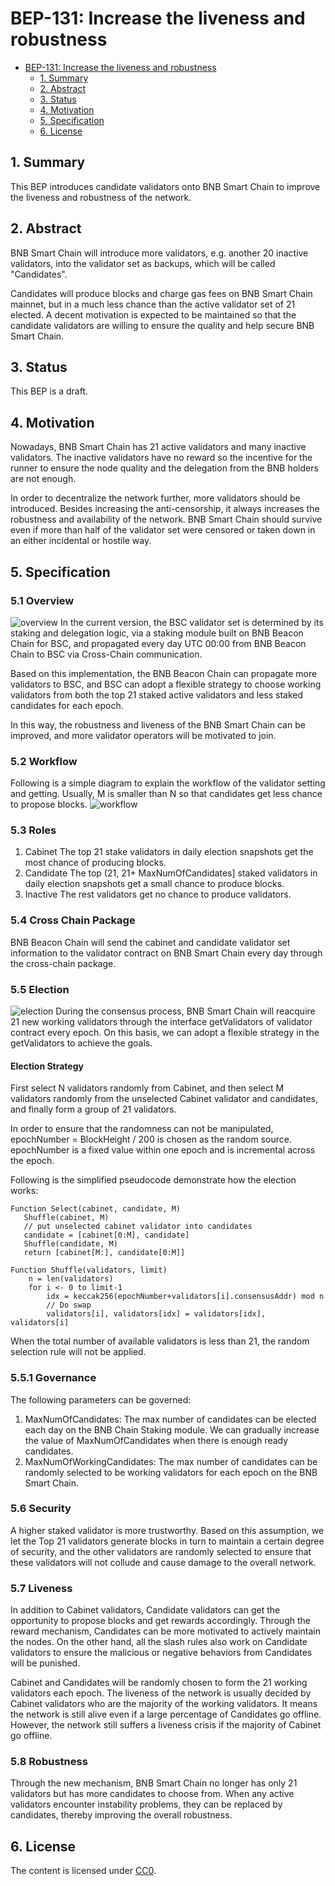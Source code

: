 # BEP-131: Increase the liveness and robustness

- [BEP-131: Increase the liveness and robustness](https://github.com/bnb-chain/BEPs/pull/131)
    - [1. Summary](#1-summary)
    - [2. Abstract](#2-abstract)
    - [3. Status](#3-status)
    - [4. Motivation](#4-motivation)
    - [5. Specification](#5-specification)
    - [6. License](#6-license)

## 1. Summary

This BEP introduces candidate validators onto BNB Smart Chain to improve the liveness and robustness of the network.

## 2. Abstract

BNB Smart Chain will introduce more validators, e.g. another 20 inactive validators, into the validator set as backups, which will be called "Candidates".

Candidates will produce blocks and charge gas fees on BNB Smart Chain mainnet, but in a much less chance than the active validator set of 21 elected. A decent motivation is expected to be maintained so that the candidate validators are willing to ensure the quality and help secure BNB Smart Chain.

## 3. Status

This BEP is a draft.

## 4. Motivation

Nowadays, BNB Smart Chain has 21 active validators and many inactive validators. The inactive validators have no reward so the incentive for the runner to ensure the node quality and the delegation from the BNB holders are not enough.

In order to decentralize the network further, more validators should be introduced. Besides increasing the anti-censorship, it always increases the robustness and availability of the network. BNB Smart Chain should survive even if more than half of the validator set were censored or taken down in an either incidental or hostile way.

## 5. Specification

### 5.1 Overview
![overview](./assets/bep-131/5.1_overview.png)
In the current version, the BSC validator set is determined by its staking and delegation logic, via a staking module built on BNB Beacon Chain for BSC, and propagated every day UTC 00:00 from BNB Beacon Chain to BSC via Cross-Chain communication.

Based on this implementation, the BNB Beacon Chain can propagate more validators to BSC, and BSC can adopt a flexible strategy to choose working validators from both the top 21 staked active validators and less staked candidates for each epoch.

In this way, the robustness and liveness of the BNB Smart Chain can be improved, and more validator operators will be motivated to join.

### 5.2 Workflow
Following is a simple diagram to explain the workflow of the validator setting and getting. Usually, M is smaller than N so that candidates get less chance to propose blocks.
![workflow](./assets/bep-131/5.2_workflow.png)

### 5.3 Roles
  1. Cabinet
    The top 21 stake validators in daily election snapshots get the most chance of producing blocks.
  2. Candidate
    The top (21, 21+ MaxNumOfCandidates] staked validators in daily election snapshots get a small chance to produce blocks.
  3. Inactive
    The rest validators get no chance to produce validators.

### 5.4 Cross Chain Package
BNB Beacon Chain will send the cabinet and candidate validator set information to the validator contract on BNB Smart Chain every day through the cross-chain package.

### 5.5 Election
![election](./assets/bep-131/5.5_election.png)
During the consensus process, BNB Smart Chain will reacquire 21 new working validators through the interface getValidators of validator contract every epoch. On this basis, we can adopt a flexible strategy in the getValidators to achieve the goals.

#### Election Strategy
First select N validators randomly from Cabinet, and then select M validators randomly from the unselected Cabinet validator and candidates, and finally form a group of 21 validators.

In order to ensure that the randomness can not be manipulated, epochNumber = BlockHeight / 200 is chosen as the random source. epochNumber is a fixed value within one epoch and is incremental across the epoch.

Following is the simplified pseudocode demonstrate how the election works:

```
Function Select(cabinet, candidate, M)
   Shuffle(cabinet, M)
   // put unselected cabinet validator into candidates
   candidate = [cabinet[0:M], candidate]
   Shuffle(candidate, M)
   return [cabinet[M:], candidate[0:M]]
       
Function Shuffle(validators, limit)
    n = len(validators)
    for i <- 0 to limit-1
        idx = keccak256(epochNumber+validators[i].consensusAddr) mod n
        // Do swap 
        validators[i], validators[idx] = validators[idx], validators[i]
```

When the total number of available validators is less than 21, the random selection rule will not be applied.

### 5.5.1 Governance
The following parameters can be governed:
1. MaxNumOfCandidates: The max number of candidates can be elected each day on the BNB Chain Staking module. We can gradually increase the value of MaxNumOfCandidates when there is enough ready candidates.
2. MaxNumOfWorkingCandidates: The max number of candidates can be randomly selected to be working validators for each epoch on the BNB Smart Chain.
### 5.6 Security
A higher staked validator is more trustworthy. Based on this assumption, we let the Top 21 validators generate blocks in turn to maintain a certain degree of security, and the other validators are randomly selected to ensure that these validators will not collude and cause damage to the overall network.

### 5.7 Liveness
In addition to Cabinet validators, Candidate validators can get the opportunity to propose blocks and get rewards accordingly. Through the reward mechanism, Candidates can be more motivated to actively maintain the nodes. On the other hand, all the slash rules also work on Candidate validators to ensure the malicious or negative behaviors from Candidates  will be punished.     

Cabinet and Candidates will be randomly chosen to form the 21 working validators each epoch. The liveness of the network is usually decided by Cabinet validators who are the majority of the working validators. It means the network is still alive even if a large percentage of Candidates go offline. However, the network still suffers a liveness crisis if the majority of Cabinet go offline. 

### 5.8 Robustness
Through the new mechanism, BNB Smart Chain no longer has only 21 validators but has more candidates to choose from. When any active validators encounter instability problems, they can be replaced by candidates, thereby improving the overall robustness.

## 6. License

The content is licensed under [CC0](https://creativecommons.org/publicdomain/zero/1.0/).
